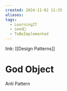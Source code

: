 ```yaml
---
created: 2024-11-02 11:33
aliases: 
tags:
  - LearningIT
  - seed🌱
  - ToBeImplemented
---
```


link: [[Design Patterns]]

# God Object
Anti Pattern